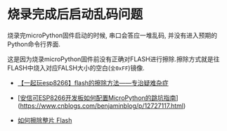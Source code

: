 # 烧录完成后启动乱码问题

烧录完microPython固件启动的时候, 串口会答应一堆乱码, 并没有进入预期的Python命令行界面.

这是因为烧录microPython固件前没有正确对FLASH进行擦除.擦除方式就是往FLASH中烧入对应FALSH大小的空白(`全0xFF`)镜像.



* [【一起玩esp8266】flash的擦除方法——专治疑难杂症](http://bbs.eeworld.com.cn/thread-497588-1-1.html)

* [[安信可ESP8266开发板如何配置MicroPython的跳坑指南](https://www.cnblogs.com/benjaminblog/p/12727117.html)](https://www.cnblogs.com/benjaminblog/p/12727117.html)

* [如何擦除整片 Flash](https://docs.ai-thinker.com/esp_download)